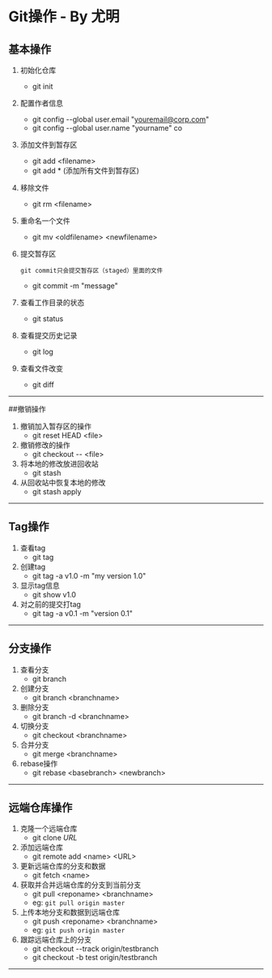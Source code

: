 # Git操作	- By 尤明
## 基本操作

1. 初始化仓库
	
	- git init
2. 配置作者信息
	- git config --global user.email "youremail@corp.com"
	- git config --global user.name "yourname"
	co 
3. 添加文件到暂存区
	- git add \<filename\> 
	- git add * (添加所有文件到暂存区)
4. 移除文件
	- git rm \<filename\>
5. 重命名一个文件
	- git mv \<oldfilename\> \<newfilename\>
6. 提交暂存区

	`git commit只会提交暂存区（staged）里面的文件`

	- git commit -m "message"	
7. 查看工作目录的状态
	- git status
8. 查看提交历史记录
	- git log
9. 查看文件改变
	- git diff

---
##撤销操作
1. 撤销加入暂存区的操作
	- git reset HEAD \<file\>
2. 撤销修改的操作 
	- git checkout -- \<file\>
3. 将本地的修改放进回收站
	- git stash
4. 从回收站中恢复本地的修改
	- git stash apply

---
## Tag操作
1. 查看tag
	- git tag
2. 创建tag
	- git tag -a v1.0 -m "my version 1.0"
3. 显示tag信息
	- git show v1.0
4. 对之前的提交打tag
	- git tag -a v0.1 -m "version 0.1"
	
---
## 分支操作
1. 查看分支
	- git branch
2. 创建分支
	- git branch \<branchname\>
3. 删除分支
	- git branch -d \<branchname\>
4. 切换分支
	- git checkout \<branchname\>
5. 合并分支
	- git merge \<branchname\>
6. rebase操作
	- git rebase \<basebranch\> \<newbranch\>

---
## 远端仓库操作
1. 克隆一个远端仓库
	- git clone *URL*
2. 添加远端仓库
	- git remote add \<name\> \<URL\>
3. 更新远端仓库的分支和数据
	- git fetch \<name\> 
4. 获取并合并远端仓库的分支到当前分支
	- git pull \<reponame\> \<branchname\>
	- eg: `git pull origin master`
5. 上传本地分支和数据到远端仓库
	- git push \<reponame\> \<branchname\>
	- eg: `git push origin master` 
6. 跟踪远端仓库上的分支
	- git checkout --track origin/testbranch
	- git checkout -b test origin/testbranch

---